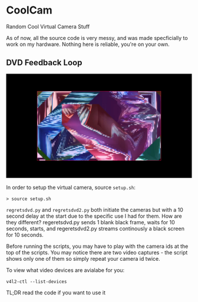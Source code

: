 # CoolCam
Random Cool Virtual Camera Stuff

As of now, all the source code is very messy, and was made specficially to work on my hardware. Nothing here is reliable, you're on your own.

## DVD Feedback Loop
![example](dvdfeedback_example.png)

In order to setup the virtual camera, source `setup.sh`:
```
> source setup.sh
```

`regretsdvd.py` and `regretsdvd2.py` both initiate the cameras but with a 10 second delay at the start due to the specific use I had for them. How are they different? regeretsdvd.py sends 1 blank black frame, waits for 10 seconds, starts, and regeretsdvd2.py streams continously a black screen for 10 seconds.

Before running the scripts, you may have to play with the camera ids at the top of the scripts. You may notice there are two video captures - the script shows only one of them so simply repeat your camera id twice.

To view what video devices are avialabe for you:
```
v4l2-ctl --list-devices
```

TL;DR read the code if you want to use it
